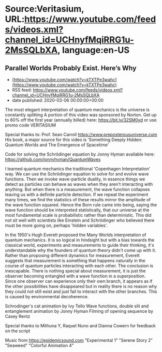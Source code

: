 # Source:Veritasium, URL:https://www.youtube.com/feeds/videos.xml?channel_id=UCHnyfMqiRRG1u-2MsSQLbXA, language:en-US

## Parallel Worlds Probably Exist. Here’s Why
 - [https://www.youtube.com/watch?v=kTXTPe3wahc](https://www.youtube.com/watch?v=kTXTPe3wahc)
 - RSS feed: https://www.youtube.com/feeds/videos.xml?channel_id=UCHnyfMqiRRG1u-2MsSQLbXA
 - date published: 2020-03-06 00:00:00+00:00

The most elegant interpretation of quantum mechanics is the universe is constantly splitting
A portion of this video was sponsored by Norton. Get up to 60% off the first year (annually billed) here: https://bit.ly/32SM0yd or use promo code VERITASIUM

Special thanks to:
Prof. Sean Carroll https://www.preposterousuniverse.com
His book, a major source for this video is 'Something Deeply Hidden: Quantum Worlds and The Emergence of Spacetime'

Code for solving the Schrödinger equation by Jonny Hyman available here: https://github.com/jonnyhyman/QuantumWaves

I learned quantum mechanics the traditional 'Copenhagen Interpretation' way. We can use the Schrödinger equation to solve for and evolve wave functions. Then we invoke wave-particle duality, in essence things we detect as particles can behave as waves when they aren't interacting with anything. But when there is a measurement, the wave function collapses leaving us with a definite particle detection. If we repeat the experiment many times, we find the statistics of these results mirror the amplitude of the wave function squared. Hence the Born rule came into being, saying the wave function should be interpreted statistically, that our universe at the most fundamental scale is probabilistic rather than deterministic. This did not sit well with scientists like Einstein and Schrödinger who believed there must be more going on, perhaps 'hidden variables'.

In the 1950's Hugh Everett proposed the Many Worlds interpretation of quantum mechanics. It is so logical in hindsight but with a bias towards the classical world, experiments and measurements to guide their thinking, it's understandable why the founders of quantum theory didn't come up with it. Rather than proposing different dynamics for measurement, Everett suggests that measurement is something that happens naturally in the course of quantum particles interacting with each other. The conclusion is inescapable. There is nothing special about measurement, it is just the observer becoming entangled with a wave function in a superposition. Since one observer can experience only their own branch, it appears as if the other possibilities have disappeared but in reality there is no reason why they could not still exist and just fail to interact with the other branches. This is caused by environmental decoherence.

Schrodinger's cat animation by Ivy Tello
Wave functions, double slit and entanglement animation by Jonny Hyman
Filming of opening sequence by Casey Rentz

Special thanks to Mithuna Y, Raquel Nuno and Dianna Cowern for feedback on the script

Music from https://epidemicsound.com "Experimental 1" "Serene Story 2" "Seaweed" "Colorful Animation 4"

